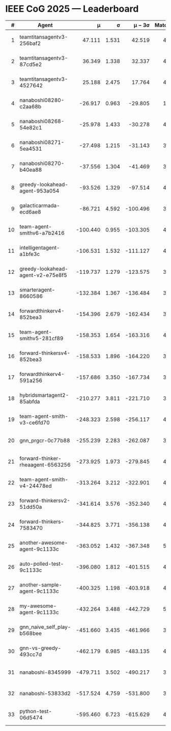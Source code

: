 # IEEE CoG 2025 — Leaderboard

| # | Agent | μ | σ | μ − 3σ | Matches | Updated |
|---:|---|---:|---:|---:|---:|---|
| 1 | teamtitansagentv3-256baf2 | 47.111 | 1.531 | 42.519 | 4692 | 2025-08-28 12:04 |
| 2 | teamtitansagentv3-87cd5e2 | 36.349 | 1.338 | 32.337 | 4578 | 2025-08-28 12:04 |
| 3 | teamtitansagentv3-4527642 | 25.188 | 2.475 | 17.764 | 4674 | 2025-08-28 12:04 |
| 4 | nanaboshi08280-c2aa68b | -26.917 | 0.963 | -29.805 | 1100 | 2025-08-28 12:04 |
| 5 | nanaboshi08268-54e82c1 | -25.978 | 1.433 | -30.278 | 4678 | 2025-08-28 12:04 |
| 6 | nanaboshi08271-5ea4531 | -27.498 | 1.215 | -31.143 | 3080 | 2025-08-28 12:04 |
| 7 | nanaboshi08270-b40ea88 | -37.556 | 1.304 | -41.469 | 3718 | 2025-08-28 12:04 |
| 8 | greedy-lookahead-agent-953a054 | -93.526 | 1.329 | -97.514 | 4430 | 2025-08-28 12:04 |
| 9 | galacticarmada-ecd6ae8 | -86.721 | 4.592 | -100.496 | 3960 | 2025-08-28 12:04 |
| 10 | team-agent-smithv6-a7b2416 | -100.440 | 0.955 | -103.305 | 4780 | 2025-08-28 12:04 |
| 11 | intelligentagent-a1bfe3c | -106.531 | 1.532 | -111.127 | 4269 | 2025-08-28 12:04 |
| 12 | greedy-lookahead-agent-v2-e75e8f5 | -119.737 | 1.279 | -123.575 | 3610 | 2025-08-28 12:04 |
| 13 | smarteragent-8660586 | -132.384 | 1.367 | -136.484 | 3759 | 2025-08-28 12:04 |
| 14 | forwardthinkerv4-852bea3 | -154.396 | 2.679 | -162.434 | 3607 | 2025-08-28 12:04 |
| 15 | team-agent-smithv5-281cf89 | -158.353 | 1.654 | -163.316 | 4400 | 2025-08-28 12:04 |
| 16 | forward-thinkersv4-852bea3 | -158.533 | 1.896 | -164.220 | 3780 | 2025-08-28 12:04 |
| 17 | forwardthinkerv4-591a256 | -157.686 | 3.350 | -167.734 | 3972 | 2025-08-28 12:04 |
| 18 | hybridsmartagent2-85abfda | -210.277 | 3.811 | -221.710 | 3759 | 2025-08-28 12:04 |
| 19 | team-agent-smith-v3-ce6fd70 | -248.323 | 2.598 | -256.117 | 4674 | 2025-08-28 12:04 |
| 20 | gnn_prgcr-0c77b88 | -255.239 | 2.283 | -262.087 | 3880 | 2025-08-28 12:04 |
| 21 | forward-thinker-rheaagent-6563256 | -273.925 | 1.973 | -279.845 | 4762 | 2025-08-28 12:04 |
| 22 | team-agent-smith-v4-24478ed | -313.264 | 3.212 | -322.901 | 4554 | 2025-08-28 12:04 |
| 23 | forward-thinkersv2-51dd50a | -341.614 | 3.576 | -352.340 | 4722 | 2025-08-28 12:04 |
| 24 | forward-thinkers-7583470 | -344.825 | 3.771 | -356.138 | 4700 | 2025-08-28 12:04 |
| 25 | another-awesome-agent-9c1133c | -363.052 | 1.432 | -367.348 | 5020 | 2025-08-28 12:04 |
| 26 | auto-polled-test-9c1133c | -396.080 | 1.812 | -401.515 | 4300 | 2025-08-28 12:04 |
| 27 | another-sample-agent-9c1133c | -400.325 | 1.198 | -403.918 | 4780 | 2025-08-28 12:04 |
| 28 | my-awesome-agent-9c1133c | -432.264 | 3.488 | -442.729 | 5380 | 2025-08-28 12:04 |
| 29 | gnn_naive_self_play-b568bee | -451.660 | 3.435 | -461.966 | 3300 | 2025-08-28 12:04 |
| 30 | gnn-vs-greedy-493cc7d | -462.179 | 6.985 | -483.135 | 4140 | 2025-08-28 12:04 |
| 31 | nanaboshi-8345999 | -479.711 | 3.502 | -490.217 | 3830 | 2025-08-28 12:04 |
| 32 | nanaboshi-53833d2 | -517.524 | 4.759 | -531.800 | 3880 | 2025-08-28 12:04 |
| 33 | python-test-06d5474 | -595.460 | 6.723 | -615.629 | 4110 | 2025-08-28 12:04 |
